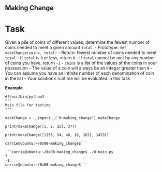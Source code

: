 ## Making Change
# Task

Given a pile of coins of different values, determine the fewest number of coins needed to meet a given amount `total`.
      - Prototype: `def makeChange(coins, total)`
      - Return: fewest number of coins needed to meet `total`
      	- If `total` is `0` or less, return `0`
	- If `total` cannot be met by any number of coins you have, return `-1`
      - `coins` is a list of the values of the coins in your possession
      - The value of a coin will always be an integer greater than `0`
      - You can assume you have an infinite number of each denomination of coin in the list
      - Your solution’s runtime will be evaluated in this task

**Example**
```carrie@ubuntu:~/0x08-making_change$ cat 0-main.py
#!/usr/bin/python3
"""
Main file for testing
"""

makeChange = __import__('0-making_change').makeChange

print(makeChange([1, 2, 25], 37))

print(makeChange([1256, 54, 48, 16, 102], 1453))

carrie@ubuntu:~/0x08-making_change$```

```carrie@ubuntu:~/0x08-making_change$ ./0-main.py
7
-1
carrie@ubuntu:~/0x08-making_change$```
